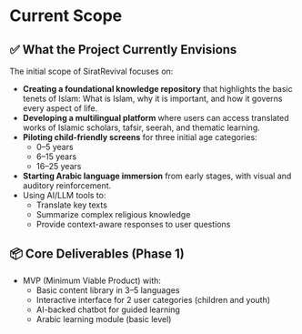 # Current Scope

## ✅ What the Project Currently Envisions

The initial scope of SiratRevival focuses on:

- **Creating a foundational knowledge repository** that highlights the basic tenets of Islam: What is Islam, why it is important, and how it governs every aspect of life.
- **Developing a multilingual platform** where users can access translated works of Islamic scholars, tafsir, seerah, and thematic learning.
- **Piloting child-friendly screens** for three initial age categories:
  - 0–5 years
  - 6–15 years
  - 16–25 years
- **Starting Arabic language immersion** from early stages, with visual and auditory reinforcement.
- Using AI/LLM tools to:
  - Translate key texts
  - Summarize complex religious knowledge
  - Provide context-aware responses to user questions

## 📦 Core Deliverables (Phase 1)

- MVP (Minimum Viable Product) with:
  - Basic content library in 3–5 languages
  - Interactive interface for 2 user categories (children and youth)
  - AI-backed chatbot for guided learning
  - Arabic learning module (basic level)
